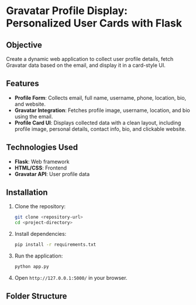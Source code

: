 # Gravatar Profile Display: Personalized User Cards with Flask

## Objective
Create a dynamic web application to collect user profile details, fetch Gravatar data based on the email, and display it in a card-style UI.

## Features
- **Profile Form**: Collects email, full name, username, phone, location, bio, and website.
- **Gravatar Integration**: Fetches profile image, username, location, and bio using the email.
- **Profile Card UI**: Displays collected data with a clean layout, including profile image, personal details, contact info, bio, and clickable website.

## Technologies Used
- **Flask**: Web framework
- **HTML/CSS**: Frontend
- **Gravatar API**: User profile data

## Installation
1. Clone the repository:
    ```bash
    git clone <repository-url>
    cd <project-directory>
    ```

2. Install dependencies:
    ```bash
    pip install -r requirements.txt
    ```

3. Run the application:
    ```bash
    python app.py
    ```

4. Open `http://127.0.0.1:5000/` in your browser.

## Folder Structure

